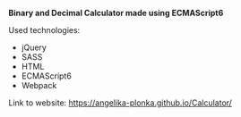 **Binary and Decimal Calculator made using ECMAScript6**

Used technologies:
- jQuery
- SASS
- HTML
- ECMAScript6
- Webpack

Link to website: https://angelika-plonka.github.io/Calculator/
